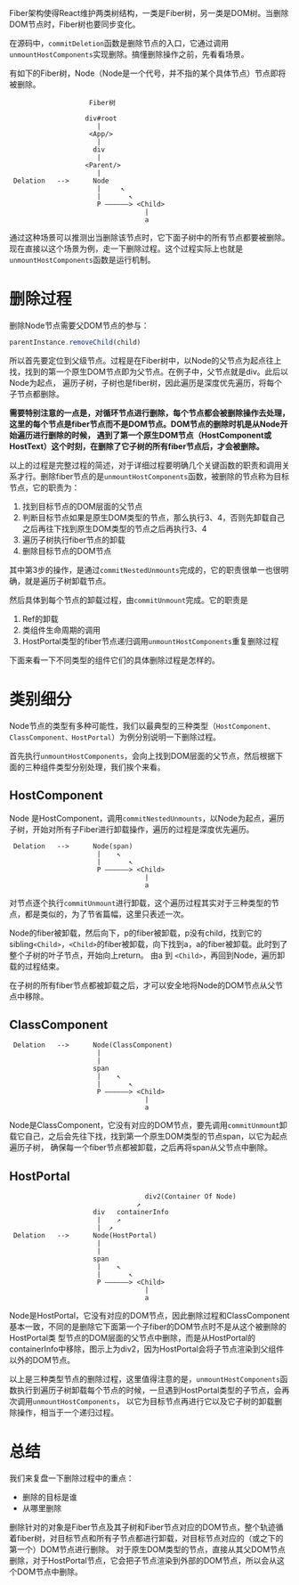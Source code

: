 
Fiber架构使得React维护两类树结构，一类是Fiber树，另一类是DOM树。当删除DOM节点时，Fiber树也要同步变化。

在源码中，`commitDeletion`函数是删除节点的入口，它通过调用`unmountHostComponents`实现删除。搞懂删除操作之前，先看看场景。

有如下的Fiber树，Node（Node是一个代号，并不指的某个具体节点）节点即将被删除。
```
                    Fiber树 

                   div#root 
                      |     
                    <App/>
                      | 
                     div
                      |
                   <Parent/>
                      |
 Delation   -->      Node
                      |     ↖
                      |       ↖
                      P ——————> <Child>
                                  |
                                  a
```

通过这种场景可以推测出当删除该节点时，它下面子树中的所有节点都要被删除。现在直接以这个场景为例，走一下删除过程。这个过程实际上也就是
`unmountHostComponents`函数是运行机制。

# 删除过程
删除Node节点需要父DOM节点的参与：
```javascript
parentInstance.removeChild(child)
```
所以首先要定位到父级节点。过程是在Fiber树中，以Node的父节点为起点往上找，找到的第一个原生DOM节点即为父节点。在例子中，父节点就是div。此后以Node为起点，
遍历子树，子树也是fiber树，因此遍历是深度优先遍历，将每个子节点都删除。

**需要特别注意的一点是，对循环节点进行删除，每个节点都会被删除操作去处理，这里的每个节点是fiber节点而不是DOM节点。DOM节点的删除时机是从Node开始遍历进行删除的时候，
遇到了第一个原生DOM节点（HostComponent或HostText）这个时刻，在删除了它子树的所有fiber节点后，才会被删除。**

以上的过程是完整过程的简述，对于详细过程要明确几个关键函数的职责和调用关系才行。删除fiber节点的是`unmountHostComponents`函数，被删除的节点称为目标节点，它的职责为：
1. 找到目标节点的DOM层面的父节点
2. 判断目标节点如果是原生DOM类型的节点，那么执行3、4，否则先卸载自己之后再往下找到原生DOM类型的节点之后再执行3、4
3. 遍历子树执行fiber节点的卸载
4. 删除目标节点的DOM节点

其中第3步的操作，是通过`commitNestedUnmounts`完成的，它的职责很单一也很明确，就是遍历子树卸载节点。

然后具体到每个节点的卸载过程，由`commitUnmount`完成。它的职责是
1. Ref的卸载
2. 类组件生命周期的调用
3. HostPortal类型的fiber节点递归调用`unmountHostComponents`重复删除过程

下面来看一下不同类型的组件它们的具体删除过程是怎样的。

# 类别细分
Node节点的类型有多种可能性，我们以最典型的三种类型（`HostComponent、ClassComponent、HostPortal`）为例分别说明一下删除过程。

首先执行`unmountHostComponents`，会向上找到DOM层面的父节点，然后根据下面的三种组件类型分别处理，我们挨个来看。
## HostComponent
Node 是HostComponent，调用`commitNestedUnmounts`，以Node为起点，遍历子树，开始对所有子Fiber进行卸载操作，遍历的过程是深度优先遍历。
```
 Delation   -->      Node(span)
                      |    ↖
                      |       ↖
                      P ——————> <Child>
                                  |
                                  a
```
对节点逐个执行`commitUnmount`进行卸载，这个遍历过程其实对于三种类型的节点，都是类似的，为了节省篇幅，这里只表述一次。

Node的fiber被卸载，然后向下，p的fiber被卸载，p没有child，找到它的sibling`<Child>`，`<Child>`的fiber被卸载，向下找到a，a的fiber被卸载。此时到了整个子树的叶子节点，开始向上return。
由a 到 `<Child>`，再回到Node，遍历卸载的过程结束。

在子树的所有fiber节点都被卸载之后，才可以安全地将Node的DOM节点从父节点中移除。

## ClassComponent
```
 Delation   -->      Node(ClassComponent)
                      |
                      |
                     span
                      |    ↖
                      |       ↖
                      P ——————> <Child>
                                  |
                                  a
```

Node是ClassComponent，它没有对应的DOM节点，要先调用`commitUnmount`卸载它自己，之后会先往下找，找到第一个原生DOM类型的节点span，以它为起点遍历子树，
确保每一个fiber节点都被卸载，之后再将span从父节点中删除。

## HostPortal
```
                                  div2(Container Of Node)
                                ↗
                     div   containerInfo       
                      |    ↗
                      |  ↗
 Delation   -->      Node(HostPortal)
                      |
                      |
                     span
                      |    ↖
                      |       ↖
                      P ——————> <Child>
                                  |
                                  a
```
Node是HostPortal，它没有对应的DOM节点，因此删除过程和ClassComponent基本一致，不同的是删除它下面第一个子fiber的DOM节点时不是从这个被删除的HostPortal类
型节点的DOM层面的父节点中删除，而是从HostPortal的containerInfo中移除，图示上为div2，因为HostPortal会将子节点渲染到父组件以外的DOM节点。


以上是三种类型节点的删除过程，这里值得注意的是，`unmountHostComponents`函数执行到遍历子树卸载每个节点的时候，一旦遇到HostPortal类型的子节点，会再次调用`unmountHostComponents`，
以它为目标节点再进行它以及它子树的卸载删除操作，相当于一个递归过程。

# 总结
我们来复盘一下删除过程中的重点：
* 删除的目标是谁
* 从哪里删除

删除针对的对象是Fiber节点及其子树和Fiber节点对应的DOM节点，整个轨迹循着fiber树，对目标节点和所有子节点都进行卸载，对目标节点对应的（或之下的第一个）DOM节点进行删除。
对于原生DOM类型的节点，直接从其父DOM节点删除，对于HostPortal节点，它会把子节点渲染到外部的DOM节点，所以会从这个DOM节点中删除。









